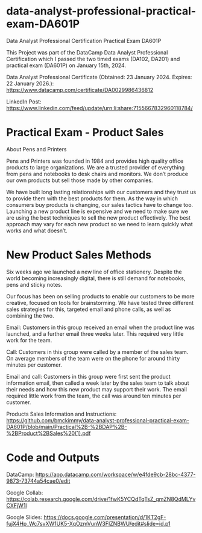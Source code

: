 # data-analyst-professional-practical-exam-DA601P
Data Analyst Professional Certification Practical Exam DA601P

This Project was part of the DataCamp Data Analyst Professional Certification which I passed the two timed exams (DA102, DA201) and practical exam (DA601P) on January 15th, 2024.

Data Analyst Professional Certificate (Obtained: 23 January 2024. Expires: 22 January 2026.): https://www.datacamp.com/certificate/DA0029986436812  

LinkedIn Post: https://www.linkedin.com/feed/update/urn:li:share:7155667832960118784/

# Practical Exam - Product Sales
About Pens and Printers

Pens and Printers was founded in 1984 and provides high quality office products to large organizations. We are a trusted provider of everything from pens and notebooks to desk chairs and monitors. We don’t produce our own products but sell those made by other companies.

We have built long lasting relationships with our customers and they trust us to provide them with the best products for them. As the way in which consumers buy products is changing, our sales tactics have to change too. Launching a new product line is expensive and we need to make sure we are using the best techniques to sell the new product effectively. The best approach may vary for each new product so we need to learn quickly what works and what doesn’t.

# New Product Sales Methods

Six weeks ago we launched a new line of office stationery. Despite the world becoming increasingly digital, there is still demand for notebooks, pens and sticky notes.

Our focus has been on selling products to enable our customers to be more creative, focused on tools for brainstorming. We have tested three different sales strategies for this, targeted email and phone calls, as well as combining the two.

Email: Customers in this group received an email when the product line was launched, and a further email three weeks later. This required very little work for the team.

Call: Customers in this group were called by a member of the sales team. On average members of the team were on the phone for around thirty minutes per customer.

Email and call: Customers in this group were first sent the product information email, then called a week later by the sales team to talk about their needs and how this new product may support their work. The email required little work from the team, the call was around ten minutes per customer.

Products Sales Information and Instructions: https://github.com/bmckimmy/data-analyst-professional-practical-exam-DA601P/blob/main/Practical%2B-%2BDAP%2B-%2BProduct%2BSales%20(1).pdf 

# Code and Outputs

DataCamp: https://app.datacamp.com/workspace/w/e4fde9cb-28bc-4377-9873-73744a54cae0/edit 

Google Collab: https://colab.research.google.com/drive/1fwK5YCQdTqTsZ_qmZN8QdMLYvCXFjW1l

Google Slides: https://docs.google.com/presentation/d/1KT2gF-fujX4Hp_Wc7svXW1UK5-XqOzmVunW3FIZNBWU/edit#slide=id.p1
